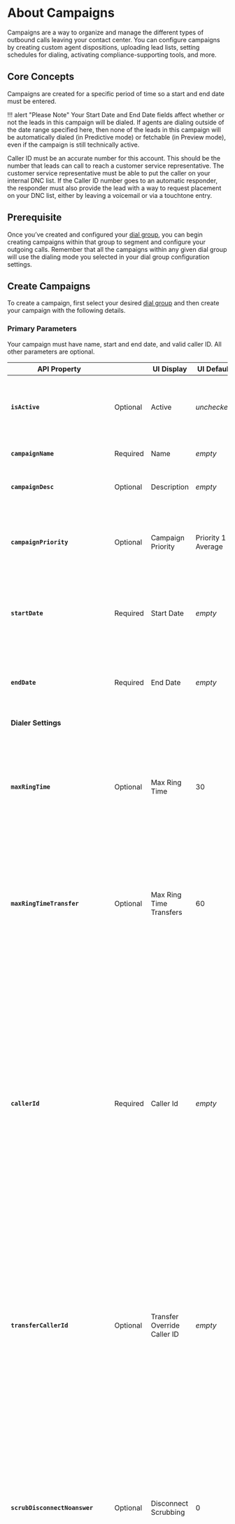 # About Campaigns

Campaigns are a way to organize and manage the different types of outbound calls leaving your contact center. You can configure campaigns by creating custom agent dispositions, uploading lead lists, setting schedules for dialing, activating compliance-supporting tools, and more.

## Core Concepts
Campaigns are created for a specific period of time so a start and end date must be entered.

!!! alert "Please Note"
    Your Start Date and End Date fields affect whether or not the leads in this campaign will be dialed. If agents are dialing outside of the date range specified here, then none of the leads in this campaign will be automatically dialed (in Predictive mode) or fetchable (in Preview mode), even if the campaign is still technically active.

Caller ID must be an accurate number for this account. This should be the number that leads can call to reach a customer service representative. The customer service representative must be able to put the caller on your internal DNC list. If the Caller ID number goes to an automatic responder, the responder must also provide the lead with a way to request placement on your DNC list, either by leaving a voicemail or via a touchtone entry.

## Prerequisite
Once you’ve created and configured your [dial group](../dial-groups), you can begin creating campaigns within that group to segment and configure your outgoing calls. Remember that all the campaigns within any given dial group will use the dialing mode you selected in your dial group configuration settings.

## Create Campaigns
To create a campaign, first select your desired [dial group](../dial-groups) and then create your campaign with the following details.

### Primary Parameters
Your campaign must have name, start and end date, and valid caller ID. All other parameters are optional.

| API Property |  | UI Display | UI Default | Description |
|-|-|-|-|-|
| **`isActive`** | Optional | Active | *unchecked* | Make the campaign active. `1` means active, `0` means inactive, and `2` means agent callbacks only. |
| **`campaignName`** | Required | Name | *empty* | Give this campaign a name. |
| **`campaignDesc`** | Optional | Description | *empty* | Set a short description for the new campaign. |
| **`campaignPriority`** | Optional | Campaign Priority | Priority 1 - Average | Set a short description for the new campaign. Use [Campaign Priority](./#campaign-priority) to retrieve valid values |
| **`startDate`** | Required | Start Date | *empty* | Set a start date for this campaign in ISO-8601 format such as: `2020-04-22T00:00:00.000-0000`. |
| **`endDate`** | Required | End Date | *empty* | Set an end date for this campaign in ISO-8601 format such as: `2020-04-22T00:00:00.000-0000`. |
| **Dialer Settings** | | | | |
| **`maxRingTime`** | Optional | Max Ring Time | 30 | This is the maximum amount of time (in seconds) that the system will wait for a call to ring before it moves on to the next lead. The maximum allowable ring time is 60 seconds. |
| **`maxRingTimeTransfer`** | Optional | Max Ring Time Transfers | 60 | This is the maximum amount of time (in seconds) that the system will wait for an answer when transferring a call. The maximum amount of time you can set is 120 seconds. |
| **`callerId`** | Required | Caller Id | *empty* | Enter the Caller ID you wish to display to leads contacted via this campaign. This should be the number that leads can call to reach a customer service representative. The customer service representative must be able to put the caller on your internal DNC list. If the Caller ID number goes to an automatic responder, the responder must also provide the lead with a way to request placement on your DNC list, either by leaving a voicemail or via a touchtone entry. |
| **`transferCallerId`** | Optional | Transfer Override Caller ID | *empty* | Enter a ten-digit phone number here (format: ##########) that the system can use to override the Caller ID number entered above if an agent transfers a lead from this campaign to another number (whether via manual transfer or disposition-based transfer). |
| **`scrubDisconnectNoanswer`** | Optional | Disconnect Scrubbing | 0 | This setting refers to a third-party integration that looks up system dispositions of ‘no-answer’ and determines whether they’re actually no-answers or if they’re simply disconnects. Please note that disconnect scrubbing is only performed if the first pass results in a no-answer. `0` means 'No, Disabled', and `1` means 'Yes, Enabled'. |
| **`dialLoadedOrder`** | Optional | Dial Leads In Order Loaded | Natural Sort | This setting allows you to choose the order in which leads will be dialed (we recommend you do NOT dial leads in the order in which they were loaded). Please note that before the system defaults to the order you select below, it will first respect features and settings like Quota Management, Timezone and Dial Zone Management, Custom Campaign Criteria, Lead List Priority, and Priority Requeue to determine which leads are available to dial. Once all relevant conditions have been satisfied, the system will then dial leads in the order of your choice. Use [Dial Lead in Order Loaded](./#dial-lead-in-order-loaded) to determine valid values |
| **`customDialZoneGroup`** | Optional | Custom Dial Zone Group | *empty* | Select a custom dial zone group from the dropdown if you wish to map custom timezone values for leads on this campaign. Please note that this is an advanced feature. |
| **`trackSpeedToLead`** | Optional | Track Speed To Lead | *unchecked* | This option allows you to track (via reporting) how much time passes between the time the system receives a new lead and when it actually dials that lead. |
| **`machineDetect`** | Optional | Voicemail Detection Enabled | *unchecked* | Check this box to direct the system not to connect to an agent if an answering machine is detected. |
| **`campaignUnlimitedFieldGroup`** | Optional | Custom Lead Data Fields Group | *empty* | Select a group of custom lead data fields from the dropdown to add to your campaign. |

### Supporting Values and APIs

The following value lists and APIs are used to retrieve predefined values for certain fields. Use these values to populate the correct parameter values of fields.

#### Campaign Priority

The parameter `campaignPriority` can take on the following values:

    | Value | Description |
    |-|-|
    | **`1`** | Priority 1 - Average - This is average priority |
    | **`2`** | Priority 2 - This priority is 1 level higher |
    | **`3`** | Priority 3 - This priority is 2 level higher |
    | **`4`** | Priority 4 - This priority is 3 level higher |
    | **`5`** | Priority 5 - High - This priority is highest priority |

#### Dial Lead in Order Loaded

The parameter `dialLoadedOrder` can take on the following values:

    | Value | Sort Name | Description |
    |-|-|-|
    | **`0`** | Natural Sort | This option will prioritize leads based on pass count (leads with zero passes will be dialed before leads that have already been called once or more). If all lead pass counts are identical, the system will default to dialing leads from the most recently loaded lists firsts. |
    | **`1`** | Natural Sort, Randomized | This option dials leads with the lowest pass count in random order. |
    | **`2`** | Yes — Ascending Order (Not Recommended!) | This option dials leads from first to last based on the order in which they were loaded. |
    | **`3`** | Yes — Descending Order (Not Recommended!) | This option dials leads from last to first based on the order in which they were loaded. Please note: We recommend against dialing leads in the order loaded because lead lists usually contain phone numbers from the same geographical area. If thousands of agents suddenly start dialing into the same geographical area, they can overwhelm the associated telecommunications central office, causing network disruptions. |
    | **`4`** | Using Lead Priority | This option dials leads according to the priority indicated via the Loaded Lists menu option. Please note that the system assigns all leads a default priority number of 999. You can add a Lead Priority column to your lead lists and use it to assign each lead a priority number. When you upload the list via Loaded Lists, be sure to use the custom list mapping setting to map that column to the system’s Lead Priority destination. Learn more about loading [lead lists](../../leads/bulk-import)|

### Request
Be sure to set the proper [BASE_URL](../../../basics/uris/#resources-and-parameters) and [authorization header](../../../authentication/auth-ringcentral) for your deployment.

=== "HTTP"
        ```html

        POST {BASE_URL}/api/v1/admin/accounts/{accountId}/dialGroups/{dialGroupId}/campaigns
        Content-Type: application/json

        {
          "isActive":1,
          "campaignName":"My Predictive Campaign",
          "campaignDesc":"A test predictive campaign",
          "startDate":"2020-05-26T07:00:00.000+0000",
          "endDate":"2025-05-26T07:00:00.000+0000",
          "maxRingTime":30,
          "maxRingTimeTransfer":60,
          "callerId":"4155550123",
          "dialLoadedOrder":0
        }
        ```
=== "Node JS"
        ```javascript
        /****** Install Node JS SDK wrapper *******
        $ npm install ringcentral-engage-voice-client
        *******************************************/

        const RunRequest = async function () {
            const EngageVoice = require('ringcentral-engage-voice-client').default

            // Instantiate the SDK wrapper object with your RingCentral app credentials
            const ev = new EngageVoice({
                clientId: "RINGCENTRAL_CLIENTID",
                clientSecret: "RINGCENTRAL_CLIENTSECRET"
            })

            try {
                // Authorize with your RingCentral Office user credentials
                await ev.authorize({
                    username: "RINGCENTRAL_USERNAME",
                    extension: "RINGCENTRAL_EXTENSION",
                    password: "RINGCENTRAL_PASSWORD"
                })

                // Get Dial Groups data
                const groupsEndpoint = "/api/v1/admin/accounts/{accountId}/dialGroups"
                const groupsResponse = await ev.get(groupsEndpoint)
                for (var group of groupsResponse.data) {
                    // Create a Campaign under your Dial Group
                    if (group.dialGroupName == "My New Dial Group") {
                        const campaignEndpoint = groupsEndpoint + "/" + group.dialGroupId + "/campaigns"
                        var postBody = {
                            "isActive": 1,
                            "campaignName": "My Predictive Campaign",
                            "campaignDesc": "A test predictive campaign",
                            "startDate": "2020-05-28T07:00:00.000+0000",
                            "endDate": "2025-05-30T07:00:00.000+0000",
                            "maxRingTime": 30,
                            "maxRingTimeTransfer": 60,
                            "callerId": "4155550123",
                            "dialLoadedOrder": 0
                        }
                        const campaignResponse = await ev.post(campaignEndpoint, postBody)
                        console.log(campaignResponse.data)
                    }
                }
            }
            catch (err) {
                console.log(err.message)
            }
        }

        RunRequest();
        ```
=== "Python"
        ```python
        #### Install Python SDK wrapper ####
        # $ pip3 install ringcentral_engage_voice
        #  or
        # $ pip install ringcentral_engage_voice
        #####################################

        from ringcentral_engage_voice import RingCentralEngageVoice

        def create_campaign():
            try:
                dialGroupsEndpoint = "/api/v1/admin/accounts/{accountId}/dialGroups"
                dialGroupsResponse = ev.get(dialGroupsEndpoint).json()
                for group in dialGroupsResponse:
                    # Create a new Campaign under your Dial Group
                    if group['dialGroupName'] == "My New Dial Group":
                        campaignEndpoint = f"{dialGroupsEndpoint}/{group['dialGroupId']}/campaigns"    # f      string:https://www.python.org/dev/peps/pep-0498/
                        postBody = {
                          "isActive": 1,
                          "campaignName": "My Predictive Campaign",
                          "campaignDesc": "A test predictive campaign",
                          "startDate": "2020-05-26T07:00:00.000+0000",
                          "endDate": "2025-05-26T07:00:00.000+0000",
                          "maxRingTime": 30,
                          "maxRingTimeTransfer": 60,
                          "callerId": "4155550123",
                          "dialLoadedOrder": 0
                        }
                        campaignResponse = ev.post(campaignEndpoint, postBody).json()
                        print(campaignResponse)
                        break
            except Exception as e:
                print(e)


        # Instantiate the SDK wrapper object with your RingCentral app credentials
        ev = RingCentralEngageVoice(
            "RINGCENTRAL_CLIENTID",
            "RINGCENTRAL_CLIENTSECRET")

        try:
            # Authorize with your RingCentral Office user credentials
            ev.authorize(
                username="RINGCENTRAL_USERNAME",
                password="RINGCENTRAL_PASSWORD",
                extension="RINGCENTRAL_EXTENSION"
            )

            create_campaign()
        except Exception as e:
            print(e)
        ```
=== "PHP"
        ```php
        /************ Install PHP SDK wrapper **************
        $ composer require engagevoice-sdk-wrapper:dev-master
        *****************************************************/

        <?php
        require('vendor/autoload.php');

        // Instantiate the SDK wrapper object with your RingCentral app credentials
        $ev = new EngageVoiceSDKWrapper\RestClient("RC_APP_CLIENT_ID", "RC_APP_CLIENT_SECRET");
        try{
          // Login your account with your RingCentral Office user credentials
          $ev->login("RC_USERNAME", "RC_PASSWORD", "RC_EXTENSION_NUMBER");
          $endpoint = 'admin/accounts/~/dialGroups';
          $response = $ev->get($endpoint);
          $jsonObj = json_decode($response);
          foreach ($jsonObj as $group){
              if ($group->dialGroupName == "My Dial Group - Predictive"){
                  // create a campaign under this dial group
                  $endpoint .= '/' . $group->dialGroupId . '/campaigns';
                  $params = array (
                    "isActive" => 1,
                    "campaignName" => "My Predictive Campaign",
                    "campaignDesc" => "A test predictive campaign",
                    "startDate" => "2020-05-26T07:00:00.000+0000",
                    "endDate" => "2025-05-26T07:00:00.000+0000",
                    "maxRingTime" => 30,
                    "maxRingTimeTransfer" => 60,
                    "callerId" => "4155550123",
                    "dialLoadedOrder" => 0
                  );
                  $response = $ev->post($endpoint, $params);
                  print ($response."\r\n");
                  break;
              }
          }
        }catch (Exception $e) {
          print $e->getMessage();
        }
        ```

### Response

```json
{
  "isActive":0,
  "campaignId":136785,
  "permissions":[],
  "campaignName":"My Predictive Campaign",
  "campaignDesc":"A test predictive campaign",
  "countryId":"USA",
  "billingCode":"",
  "startDate":"2020-05-26T07:00:00.000+0000",
  "endDate":"2025-05-26T07:00:00.000+0000",
  "maxRingTime":30,
  "maxRingTimeTransfer":60,
  "callerId":"4155550123",
  "transferCallerId":"",
  "scrubDisconnectNoanswer":0,
  "dialLoadedOrder":0,
  "customDialZoneGroup":null,
  "trackSpeedToLead":0,
  "machineDetect":false,
  "campaignUnlimitedFieldGroup":null,
  "sunSched":"00000000",
  "monSched":"08002100",
  "tueSched":"08002100",
  "wedSched":"08002100",
  "thuSched":"08002100",
  "friSched":"08002100",
  "satSched":"00000000",
  "dncScrubOption":"DO_NOT_SCRUB",
  "campaignPriority":1,
  "passDelayMin":60,
  "whisperMsg":"PLAY-AUDIO:beep",
  "abandonMsg":"",
  "onHoldMsg":"PLAY-AUDIO-LOOP:holdmusic",
  "endCallMsg":"PLAY-AUDIO:dialer.endofcalltone",
  "machAnswerMsg":"",
  "liveAnswerMsg":"",
  "maxPasses":3,
  "maxPassesExclude":"",
  "maxDailyPasses":-1,
  "maxDailyPassesInclude":"",
  "maxDialLimit":-1,
  "seedSuccessRate":75.000,
  "seedAbandonRate":3.000,
  "targetAbandonRate":3.000,
  "minPredictiveCallsHistory":500,
  "showLeadInfo":0,
  "appUrl":"",
  "surveyPopType":"",
  "recordCall":0,
  "stopRecordingOnTransfer":false,
  "recordingInConference":true,
  "agentPopMessage":"",
  "afterCallBaseState":"AVAILABLE",
  "hangupOnDisposition":0,
  "allowLeadUpdates":0,
  "allowLeadInserts":0,
  "requeueType":"ADVANCED",
  "showLeadPasses":true,
  "lastPassDts":null,
  "exportFlag":true,
  "enableGlobalPhoneBook":false,
  "aux1Label":"",
  "aux2Label":"",
  "aux3Label":"",
  "aux4Label":"",
  "aux5Label":"",
  "showListName":true,
  "genericKeyValuePairs":"",
  "filterEnabled":0,
  "filterType":"",
  "useGlobalWhitelist":false,
  "rescrubInterval":30,
  "pauseRecordingSec":30,
  "dispositionTimeout":60,
  "realtimeDncUrl":"",
  "afterCallState":
    {
      "id":11786,
      "description":"Available"
    },
  "postCallSoapService":null,
  "postDispSoapService":null,
  "agentConnectSoapService":null,
  "agentTermSoapService":null,
  "transferTermSoapService":null,
  "campaignResultDest":null,
  "survey":null,
  "dialGroup":
    {
      "id":115801,
      "description":"My Dial Group - Predictive"
    },
  "script":null,
  "quotaGroup":null,
  "callerIdBucket":null,
  "campaignDispositions":null,
  "campaignRequeueShortcuts":null,
  "campaignFilterStates":null,
  "campaignFilterTimezones":null,
  "campaignWhitelistTagMembers":null,
  "groupId":115801
}
```

## Clone Campaigns
To create a copy of a campaign (clone), first select your desired [dial group](../dial-groups) and then clone your campaign with the following details.

### Primary Parameters
Your campaign must have name, start and end date, and valid caller ID. All other parameters are optional.

| Parameter | Description |
|-|-|
| **Path Parameters** | |
| **`accountId`** | The unique account identifier. |
| **`dialGroupId`** | The unique [Dial Group](../dial-groups) identifier. |
| **`campaignId`** | The unique [Campaign](../campaigns#response) identifier. |
| **Query Parameters** | |
| **`newCampaignName`** | A new name for this clone of the campaign. Use `+` for spaces. |
| **`newCountryCode`** | The country for this campaign, with a default of `USA`. |

### Request
Be sure to set the proper [BASE_URL](../../../basics/uris/#resources-and-parameters) and [authorization header](../../../authentication/auth-ringcentral) for your deployment.

=== "HTTP"
        ```html

        POST {BASE_URL}/api/v1/admin/accounts/{accountId}/dialGroups/{dialGroupId}/campaigns/{campaignId}/clone?newCampaignName={newCampaignName}&newCountryCode=USA
        Content-Type: application/json
        ```
=== "Node JS"
        ```javascript
        /****** Install Node JS SDK wrapper *******
        $ npm install ringcentral-engage-voice-client
        *******************************************/

        const RunRequest = async function () {
            const EngageVoice = require('ringcentral-engage-voice-client').default

            // Instantiate the SDK wrapper object with your RingCentral app credentials
            const ev = new EngageVoice({
                clientId: "RINGCENTRAL_CLIENTID",
                clientSecret: "RINGCENTRAL_CLIENTSECRET"
            })

            try {
                // Authorize with your RingCentral Office user credentials
                await ev.authorize({
                    username: "RINGCENTRAL_USERNAME",
                    extension: "RINGCENTRAL_EXTENSION",
                    password: "RINGCENTRAL_PASSWORD"
                })

                // Get Dial Groups data
                const groupsEndpoint = "/api/v1/admin/accounts/{accountId}/dialGroups"
                const groupsResponse = await ev.get(groupsEndpoint)
                for (var group of groupsResponse.data) {
                    // Find your Dial Group
                    if (group.dialGroupName == "My New Dial Group") {
                        const campaignsEndpoint = groupsEndpoint + "/" + group.dialGroupId + "/campaigns"
                        const campaignsResponse = await ev.get(campaignsEndpoint)
                        for (var campaign of campaignsResponse.data) {
                            // Find your Campaign and clone it into another one
                            if (campaign.campaignName == "My Predictive Campaign") {
                                const cloneCampaignEndpoint = campaignsEndpoint + "/" + campaign.campaignId         + "/clone?newCampaignName=My New Predictive Campaign&newCountryCode=USA"
                                const cloneCampaignResponse = await ev.post(cloneCampaignEndpoint)
                                console.log(cloneCampaignResponse.data);
                                break
                            }
                        }
                    }
                }
            }
            catch (err) {
                console.log(err.message)
            }
        }

        RunRequest();
        ```
=== "Python"
        ```python
        #### Install Python SDK wrapper ####
        # $ pip3 install ringcentral_engage_voice
        #  or
        # $ pip install ringcentral_engage_voice
        #####################################

        from ringcentral_engage_voice import RingCentralEngageVoice

        def clone_campaign():
            try:
                dialGroupsEndpoint = "/api/v1/admin/accounts/{accountId}/dialGroups"
                dialGroupsResponse = ev.get(dialGroupsEndpoint).json()
                for group in dialGroupsResponse:
                    # Find your Dial Group
                    if group['dialGroupName'] == "My New Dial Group":
                        campaignsEndpoint = f"{dialGroupsEndpoint}/{group['dialGroupId']}/campaigns"    # f         string:https://www.python.org/dev/peps/pep-0498/
                        campaignsResponse = ev.get(campaignsEndpoint).json()
                        for campaign in campaignsResponse:
                            # Clone your Campaign into another one
                            if campaign['campaignName'] == "My Predictive Campaign":
                                cloneCampaignEndpoint = f"{campaignsEndpoint}/{campaign['campaignId']}/clone"
                                params = {
                                    "newCampaignName" : "My New Predictive Campaign",
                                    "newCountryCode" : "USA"
                                }
                                cloneCampaignResponse = ev.post(cloneCampaignEndpoint, params=params).json()
                                print(cloneCampaignResponse)
                                break
            except Exception as e:
                print(e)


        # Instantiate the SDK wrapper object with your RingCentral app credentials
        ev = RingCentralEngageVoice(
            "RINGCENTRAL_CLIENTID",
            "RINGCENTRAL_CLIENTSECRET")

        try:
            # Authorize with your RingCentral Office user credentials
            ev.authorize(
                username="RINGCENTRAL_USERNAME",
                password="RINGCENTRAL_PASSWORD",
                extension="RINGCENTRAL_EXTENSION"
            )

            clone_campaign()
        except Exception as e:
            print(e)
        ```